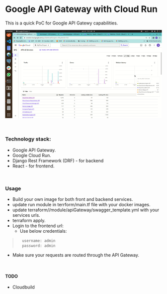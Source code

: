 # Google API Gateway with Cloud Run

This is a quick PoC for Google API Gatewy capabilities.

![](assets/walkthrough.gif)

<br/>

### Technology stack:
- Google API Gateway.
- Google Cloud Run.
- Django Rest Framework (DRF) - for backend
- React - for frontend.

<br/>

### Usage

- Build your own image for both front and backend services.
- update run module in terrform/main.tf file with your docker images.
- update terraform//module/apiGateway/swagger_template.yml with your services urls.
- terraform apply.
- Login to the frontend url:
    - Use below credentials:
>       username: admin
>       password: admin
- Make sure your requests are routed through the API Gateway.

<br/>

#### TODO
- Cloudbuild